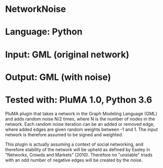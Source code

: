 # NetworkNoise
# Language: Python
# Input: GML (original network)
# Output: GML (with noise)
# Tested with: PluMA 1.0, Python 3.6

PluMA plugin that takes a network in the Graph Modeling Language (GML)
and adds random noise N/2 times, where N is the number of nodes in the network.
Each random noise iteration can be an added or removed edge, where added edges
are given random weights between -1 and 1.  The input network is therefore assumed 
to be signed and weighted.

This plugin is actually assuming a context of social networking, and therefore
stability of the network will be upheld as defined by Easley in "Networks, Crowds and Markets"
(2010).  Therefore no "unstable" triads with an odd number of negative edges will be created
by the noise.

